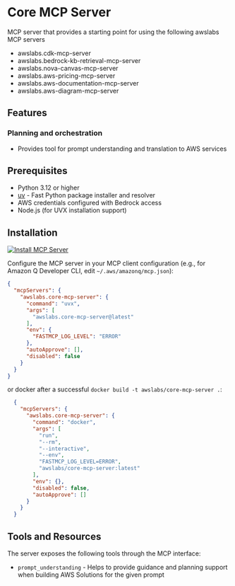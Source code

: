 # Core MCP Server

MCP server that provides a starting point for using the following awslabs MCP servers
- awslabs.cdk-mcp-server
- awslabs.bedrock-kb-retrieval-mcp-server
- awslabs.nova-canvas-mcp-server
- awslabs.aws-pricing-mcp-server
- awslabs.aws-documentation-mcp-server
- awslabs.aws-diagram-mcp-server

## Features


### Planning and orchestration

- Provides tool for prompt understanding and translation to AWS services

## Prerequisites

- Python 3.12 or higher
- [uv](https://github.com/astral-sh/uv) - Fast Python package installer and resolver
- AWS credentials configured with Bedrock access
- Node.js (for UVX installation support)


## Installation

[![Install MCP Server](https://cursor.com/deeplink/mcp-install-light.svg)](https://cursor.com/install-mcp?name=awslabs.core-mcp-server&config=eyJjb21tYW5kIjoidXZ4IGF3c2xhYnMuY29yZS1tY3Atc2VydmVyQGxhdGVzdCIsImVudiI6eyJGQVNUTUNQX0xPR19MRVZFTCI6IkVSUk9SIn0sImF1dG9BcHByb3ZlIjpbXSwiZGlzYWJsZWQiOmZhbHNlfQ%3D%3D)

Configure the MCP server in your MCP client configuration (e.g., for Amazon Q Developer CLI, edit `~/.aws/amazonq/mcp.json`):

```json
{
  "mcpServers": {
    "awslabs.core-mcp-server": {
      "command": "uvx",
      "args": [
        "awslabs.core-mcp-server@latest"
      ],
      "env": {
        "FASTMCP_LOG_LEVEL": "ERROR"
      },
      "autoApprove": [],
      "disabled": false
    }
  }
}
```

or docker after a successful `docker build -t awslabs/core-mcp-server .`:

```json
  {
    "mcpServers": {
      "awslabs.core-mcp-server": {
        "command": "docker",
        "args": [
          "run",
          "--rm",
          "--interactive",
          "--env",
          "FASTMCP_LOG_LEVEL=ERROR",
          "awslabs/core-mcp-server:latest"
        ],
        "env": {},
        "disabled": false,
        "autoApprove": []
      }
    }
  }
```

## Tools and Resources

The server exposes the following tools through the MCP interface:

- `prompt_understanding` - Helps to provide guidance and planning support when building AWS Solutions for the given prompt
